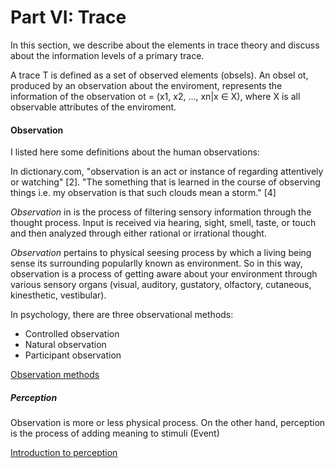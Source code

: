 # Part VI: Trace

In this section, we describe about the elements in trace theory and discuss about the information levels of a primary trace.

A trace T is defined as a set of observed elements (obsels).
An obsel ot, produced by an observation about the enviroment, represents the information of the observation ot = (x1, x2, ..., xn|x ∈ X), where X is all observable attributes of the enviroment.


#### Observation
I listed here some definitions about the human observations:

In dictionary.com, "observation is an act or instance of regarding attentively or watching" [2].
"The something that is learned in the course of observing things i.e. my observation is that such clouds mean a storm." [4]

*Observation* in is the process of filtering sensory information through the thought process.
Input is received via hearing, sight, smell, taste, or touch and then analyzed through either rational or irrational thought. 

*Observation* pertains to physical seesing process by which a living being sense its surrounding popularlly known as environment.
So in this way, observation is a process of getting aware about your environment through various sensory organs (visual, auditory, gustatory, olfactory, cutaneous, kinesthetic, vestibular).

In psychology, there are three observational methods:
- Controlled observation
- Natural observation
- Participant observation

[Observation methods](https://www.simplypsychology.org/observation.html)

##### Perception
Observation is more or less physical process.
On the other hand, perception is the process of adding meaning to stimuli (Event)

[Introduction to perception](https://www.boundless.com/psychology/textbooks/boundless-psychology-textbook/sensation-and-perception-5/introduction-to-perception-39/introducing-the-perception-process-167-12702/)


